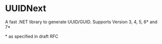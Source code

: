 # UUIDNext

 A fast .NET library to generate UUID/GUID.
 Supports Version 3, 4, 5, 6\* and 7\*

\* as specified in draft RFC
